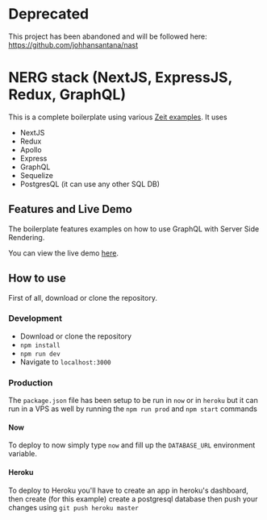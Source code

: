 # Deprecated

This project has been abandoned and will be followed here:
https://github.com/johhansantana/nast

# NERG stack (NextJS, ExpressJS, Redux, GraphQL)
This is a complete boilerplate using various [Zeit examples](https://github.com/zeit/next.js/tree/master/examples).
It uses
- NextJS
- Redux
- Apollo
- Express
- GraphQL
- Sequelize
- PostgresQL (it can use any other SQL DB)

## Features and Live Demo
The boilerplate features examples on how to use GraphQL with Server Side Rendering.

You can view the live demo [here](https://nerg.now.sh).

## How to use
First of all, download or clone the repository.

### Development
- Download or clone the repository
- `npm install`
- `npm run dev`
- Navigate to `localhost:3000`

### Production
The `package.json` file has been setup to be run in `now` or in `heroku` but it can run in a VPS as well by running the `npm run prod` and `npm start` commands

#### Now
To deploy to now simply type `now` and fill up the `DATABASE_URL` environment variable.

#### Heroku
To deploy to Heroku you'll have to create an app in heroku's dashboard, then create (for this example) create a postgresql database then push your changes using `git push heroku master`
